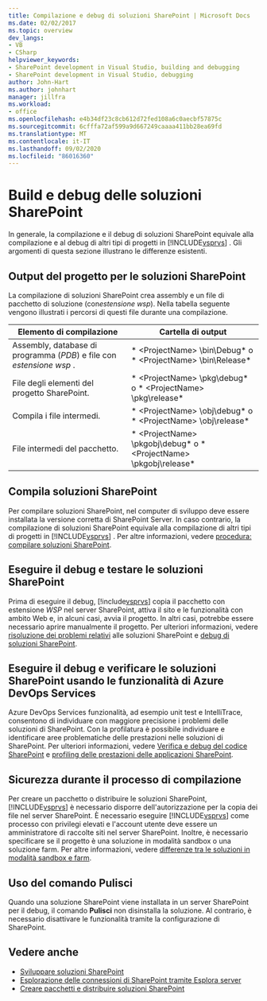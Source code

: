 ```yaml
---
title: Compilazione e debug di soluzioni SharePoint | Microsoft Docs
ms.date: 02/02/2017
ms.topic: overview
dev_langs:
- VB
- CSharp
helpviewer_keywords:
- SharePoint development in Visual Studio, building and debugging
- SharePoint development in Visual Studio, debugging
author: John-Hart
ms.author: johnhart
manager: jillfra
ms.workload:
- office
ms.openlocfilehash: e4b34df23c8cb612d72fed108a6c0aecbf57875c
ms.sourcegitcommit: 6cfffa72af599a9d667249caaaa411bb28ea69fd
ms.translationtype: MT
ms.contentlocale: it-IT
ms.lasthandoff: 09/02/2020
ms.locfileid: "86016360"
---
```

# <a name="build-and-debug-sharepoint-solutions"></a>Build e debug delle soluzioni SharePoint
  In generale, la compilazione e il debug di soluzioni SharePoint equivale alla compilazione e al debug di altri tipi di progetti in [!INCLUDE[vsprvs](../sharepoint/includes/vsprvs-md.md)] . Gli argomenti di questa sezione illustrano le differenze esistenti.

## <a name="project-output-for-sharepoint-solutions"></a>Output del progetto per le soluzioni SharePoint
 La compilazione di soluzioni SharePoint crea assembly e un file di pacchetto di soluzione (con*estensione wsp*). Nella tabella seguente vengono illustrati i percorsi di questi file durante una compilazione.

|Elemento di compilazione|Cartella di output|
|----------------|-------------------|
|Assembly, database di programma (*PDB*) e file con *estensione wsp* .|* \<ProjectName> \bin\Debug* o * \<ProjectName> \bin\Release*|
|File degli elementi del progetto SharePoint.|* \<ProjectName> \pkg\debug* o * \<ProjectName> \pkg\release*|
|Compila i file intermedi.|* \<ProjectName> \obj\debug* o * \<ProjectName> \obj\release*|
|File intermedi del pacchetto.|* \<ProjectName> \pkgobj\debug* o * \<ProjectName> \pkgobj\release*|

## <a name="build-sharepoint-solutions"></a>Compila soluzioni SharePoint
 Per compilare soluzioni SharePoint, nel computer di sviluppo deve essere installata la versione corretta di SharePoint Server. In caso contrario, la compilazione di soluzioni SharePoint equivale alla compilazione di altri tipi di progetti in [!INCLUDE[vsprvs](../sharepoint/includes/vsprvs-md.md)] . Per altre informazioni, vedere [procedura: compilare soluzioni SharePoint](../sharepoint/how-to-build-sharepoint-solutions.md).

## <a name="debug-and-test-sharepoint-solutions"></a>Eseguire il debug e testare le soluzioni SharePoint
 Prima di eseguire il debug, [!include[vsprvs](../sharepoint/includes/vsprvs-md.md)] copia il pacchetto con estensione *WSP* nel server SharePoint, attiva il sito e le funzionalità con ambito Web e, in alcuni casi, avvia il progetto. In altri casi, potrebbe essere necessario aprire manualmente il progetto. Per ulteriori informazioni, vedere [risoluzione dei problemi relativi](../sharepoint/troubleshooting-sharepoint-solutions.md) alle soluzioni SharePoint e [debug di soluzioni SharePoint](../sharepoint/debugging-sharepoint-solutions.md).

## <a name="debug-and-verify-sharepoint-solutions-by-using-azure-devops-services-features"></a>Eseguire il debug e verificare le soluzioni SharePoint usando le funzionalità di Azure DevOps Services
 Azure DevOps Services funzionalità, ad esempio unit test e IntelliTrace, consentono di individuare con maggiore precisione i problemi delle soluzioni di SharePoint. Con la profilatura è possibile individuare e identificare aree problematiche delle prestazioni nelle soluzioni di SharePoint. Per ulteriori informazioni, vedere [Verifica e debug del codice SharePoint](../sharepoint/verifying-and-debugging-sharepoint-code.md) e [profiling delle prestazioni delle applicazioni SharePoint](../sharepoint/profiling-the-performance-of-sharepoint-applications.md).

## <a name="security-during-the-build-process"></a>Sicurezza durante il processo di compilazione
 Per creare un pacchetto o distribuire le soluzioni SharePoint, [!INCLUDE[vsprvs](../sharepoint/includes/vsprvs-md.md)] è necessario disporre dell'autorizzazione per la copia dei file nel server SharePoint. È necessario eseguire [!INCLUDE[vsprvs](../sharepoint/includes/vsprvs-md.md)] come processo con privilegi elevati e l'account utente deve essere un amministratore di raccolte siti nel server SharePoint. Inoltre, è necessario specificare se il progetto è una soluzione in modalità sandbox o una soluzione farm. Per altre informazioni, vedere [differenze tra le soluzioni in modalità sandbox e farm](../sharepoint/differences-between-sandboxed-and-farm-solutions.md).

## <a name="using-the-clean-command"></a>Uso del comando Pulisci
 Quando una soluzione SharePoint viene installata in un server SharePoint per il debug, il comando **Pulisci** non disinstalla la soluzione. Al contrario, è necessario disattivare le funzionalità tramite la configurazione di SharePoint.

## <a name="see-also"></a>Vedere anche
- [Sviluppare soluzioni SharePoint](../sharepoint/developing-sharepoint-solutions.md)
- [Esplorazione delle connessioni di SharePoint tramite Esplora server](../sharepoint/browsing-sharepoint-connections-using-server-explorer.md)
- [Creare pacchetti e distribuire soluzioni SharePoint](../sharepoint/packaging-and-deploying-sharepoint-solutions.md)
